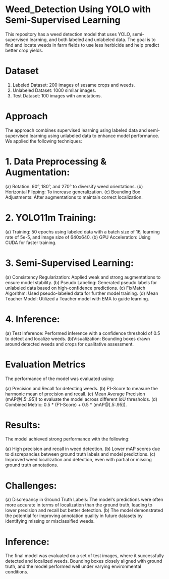 # Weed_Detection Using YOLO with Semi-Supervised Learning
This repository has a weed detection model that uses YOLO, semi-supervised learning, and both labeled and unlabeled data. The goal is to find and locate weeds in farm fields to use less herbicide and help predict better crop yields.

# Dataset
1. Labeled Dataset: 200 images of sesame crops and weeds.
2. Unlabeled Dataset: 1000 similar images.
3. Test Dataset: 100 images with annotations. 

# Approach
The approach combines supervised learning using labeled data and semi-supervised learning using unlabeled data to enhance model performance. We applied the following techniques:

# 1. Data Preprocessing & Augmentation:

(a) Rotation: 90°, 180°, and 270° to diversify weed orientations.
(b) Horizontal Flipping: To increase generalization.
(c) Bounding Box Adjustments: After augmentations to maintain correct localization.

# 2. YOLO11m Training:

  (a) Training: 50 epochs using labeled data with a batch size of 16, learning rate of 5e-5, and image size of 640x640.
  (b) GPU Acceleration: Using CUDA for faster training. 

# 3. Semi-Supervised Learning:

  (a) Consistency Regularization: Applied weak and strong augmentations to ensure model stability.
  (b) Pseudo Labeling: Generated pseudo labels for unlabeled data based on high-confidence predictions.
  (c) FixMatch Algorithm: Used pseudo-labeled data for further model training.
  (d) Mean Teacher Model: Utilized a Teacher model with EMA to guide learning.

# 4. Inference:
  (a) Test Inference: Performed inference with a confidence threshold of 0.5 to detect and localize weeds.
  (b)Visualization: Bounding boxes drawn around detected weeds and crops for qualitative assessment.

# Evaluation Metrics

The performance of the model was evaluated using:

 (a) Precision and Recall for detecting weeds.
 (b) F1-Score to measure the harmonic mean of precision and recall.
 (c) Mean Average Precision (mAP@[.5:.95]) to evaluate the model across different IoU thresholds.
 (d) Combined Metric: 0.5 * (F1-Score) + 0.5 * (mAP@[.5:.95]).

# Results:

 The model achieved strong performance with the following:

  (a) High precision and recall in weed detection.
  (b) Lower mAP scores due to discrepancies between ground truth labels and model predictions.
  (c) Improved weed localization and detection, even with partial or missing ground truth annotations.

# Challenges:

  (a) Discrepancy in Ground Truth Labels: The model's predictions were often more accurate in terms of localization than the ground truth, leading to lower precision and recall but better detection.
  (b) The model demonstrated the potential for improving annotation quality in future datasets by identifying missing or misclassified weeds.

# Inference:

 The final model was evaluated on a set of test images, where it successfully detected and  localized weeds. Bounding boxes closely aligned with ground truth, and the model performed well under varying  environmental conditions.
